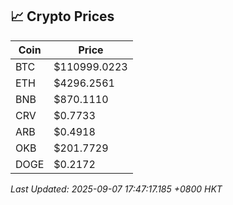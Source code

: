 ## 📈 Crypto Prices

| Coin | Price |
| ---- | ----- |
| BTC | $110999.0223 |
| ETH | $4296.2561 |
| BNB | $870.1110 |
| CRV | $0.7733 |
| ARB | $0.4918 |
| OKB | $201.7729 |
| DOGE | $0.2172 |

_Last Updated: 2025-09-07 17:47:17.185 +0800 HKT_